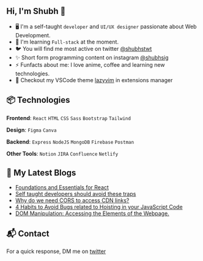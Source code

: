 ## Hi, I'm Shubh 👋

<!-- <img width="30%" align='right' src="https://i.giphy.com/media/10IEUy0f5V3WLu/giphy.webp"> -->

<!-- Introduction -->
- 🖥 I'm a self-taught `developer` and `UI/UX designer` passionate about Web Development.
- 🚀 I'm learning `Full-stack` at the moment.
- 🐦 You will find me most active on twitter [@shubhstwt](https://twitter.com/shubhstwt)
- ✨ Short form programming content on instagram [@shubhsig](https;//instagram.com/shubhsig)
- ⚡ Funfacts about me: I love anime, coffee and learning new technologies.
- 🌈 Checkout my VSCode theme [lazyvim](https://marketplace.visualstudio.com/items?itemName=ShubhSharma.lazyvim-theme) in extensions manager

<!-- My Skills -->
## 📦 Technologies
**Frontend**: `React` `HTML` `CSS` `Sass` `Bootstrap` `Tailwind`

**Design**: `Figma` `Canva`

**Backend**: `Express` `NodeJS` `MongoDB` `Firebase` `Postman`

**Other Tools**: `Notion` `JIRA` `Confluence` `Netlify`

## 📕 My Latest Blogs

<!-- BLOG-POST-LIST:START -->
- [Foundations and Essentials for React](https://shubhsharma19.hashnode.dev/foundations-and-essentials-for-react)
- [Self taught developers should avoid these traps](https://shubhsharma19.hashnode.dev/self-taught-developers-should-avoid-these-traps)
- [Why do we need CORS to access CDN links?](https://shubhsharma19.hashnode.dev/why-do-we-need-cors-to-access-cdn-links)
- [4 Habits to Avoid Bugs related to Hoisting in your JavaScript Code](https://shubhsharma19.hashnode.dev/avoid-hoisting-related-bugs)
- [DOM Manipulation: Accessing the Elements of the Webpage.](https://shubhsharma19.hashnode.dev/dom-accessing-the-elements)
<!-- BLOG-POST-LIST:END -->

<!-- <a href="https://app.daily.dev/shubhsharma19"><img src="./devcard.png" width="250px" alt="Shubh Sharma's Daily dev card"/></a> -->

## 📬 Contact 
For a quick response, DM me on [twitter](twitter.com/shubhstwt)

